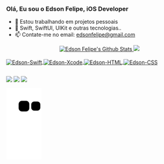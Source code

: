 ### Olá, Eu sou o Edson Felipe, iOS Developer

- 🔭 Estou trabalhando em projetos pessoais
- 🌱 Swift, SwiftUI, UIKit e outras tecnologias..
- 📫 Contate-me no email: edsonfelipe@gmail.com

<div align="center">
  <a href="https://github.com/edsonfelipevasconcelos">
<!--   <img height="180em" src="https://github-readme-stats.vercel.app/api?username=edsonfelipevasconcelos&show_icons=true&theme=tokyonight&include_all_commits=true&count_private=true"/> -->
  <img height="180em" src="https://github-readme-stats.vercel.app/api?username=edsonfelipevasconcelos&include_all_commits=true&count_private=true&show_icons=true&line_height=21&title_color=7A7ADB&icon_color=2234AE&text_color=D3D3D3&bg_color=0,000000,130F40" alt="Edson Felipe's Github Stats" />
  <img height="180em" src="https://github-readme-stats.vercel.app/api/top-langs/?username=edsonfelipevasconcelos&layout=compact&langs_count=7&line_height=21&title_color=7A7ADB&icon_color=2234AE&text_color=D3D3D3&bg_color=0,000000,130F40"/>
</div>
<div style="display: inline_block"><br>
  <img align="center" alt="Edson-Swift" height="30" width="40" src="https://cdn.jsdelivr.net/gh/devicons/devicon/icons/swift/swift-original.svg">
  <img align="center" alt="Edson-Xcode" height="30" width="40" src="https://cdn.jsdelivr.net/gh/devicons/devicon/icons/xcode/xcode-original.svg">
  <img align="center" alt="Edson-HTML" height="30" width="40" src="https://cdn.jsdelivr.net/gh/devicons/devicon/icons/html5/html5-original.svg">
  <img align="center" alt="Edson-CSS" height="30" width="40" src="https://cdn.jsdelivr.net/gh/devicons/devicon/icons/css3/css3-original.svg">
</div>

  ##
 
<div> 
  <a href="https://instagram.com/edsonfelipe" target="_blank"><img src="https://img.shields.io/badge/-Instagram-%23E4405F?style=for-the-badge&logo=instagram&logoColor=white" target="_blank"></a>
  <a href = "mailto:edsonfelipe@gmail.com"><img src="https://img.shields.io/badge/-Gmail-%23333?style=for-the-badge&logo=gmail&logoColor=white" target="_blank"></a>
  <a href="https://www.linkedin.com/in/edsonfelipe" target="_blank"><img src="https://img.shields.io/badge/-LinkedIn-%230077B5?style=for-the-badge&logo=linkedin&logoColor=white" target="_blank"></a> 
 
  ![Snake animation](https://github.com/edsonfelipevasconcelos/edsonfelipevasconcelos/blob/output/github-contribution-grid-snake.svg)
 
</div>
